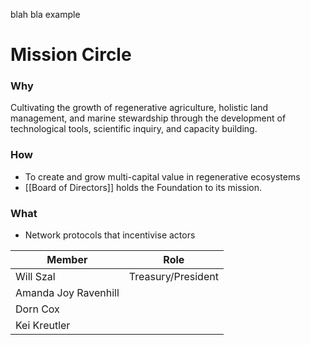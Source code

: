 blah bla example

# Mission Circle
### Why
Cultivating the growth of regenerative agriculture, holistic land management, and marine stewardship through the development of technological tools, scientific inquiry, and capacity building.

### How
- To create and grow multi-capital value in regenerative ecosystems
- [[Board of Directors]] holds the Foundation to its mission.

### What
- Network protocols that incentivise actors

| Member | Role | 
|---|---|
| Will Szal | Treasury/President |
| Amanda Joy Ravenhill | |
| Dorn Cox | |
| Kei Kreutler | |

